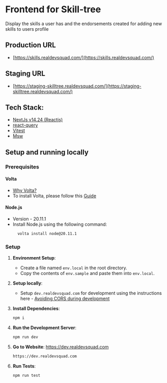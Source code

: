 # Frontend for Skill-tree 
Display the skills a user has and the endorsements created for adding new skills to users profile

## Production URL
- [https://skills.realdevsquad.com/](https://skills.realdevsquad.com/)

## Staging URL
- [https://staging-skilltree.realdevsquad.com/](https://staging-skilltree.realdevsquad.com/)

## Tech Stack:
- [NextJs v14.24 (Reactjs)](https://nextjs.org/)
- [react-query](https://tanstack.com/query/v3/)
- [Vitest](https://vitest.dev/)
- [Msw](https://mswjs.io/)

## Setup and running locally

### Prerequisites
#### Volta
- [Why Volta?](https://docs.volta.sh/guide/#why-volta)
- To install Volta, please follow this [Guide](https://docs.volta.sh/guide/getting-started)

#### Node.js
- Version - 20.11.1
- Install Node.js using the following command:
    ```sh
      volta install node@20.11.1
    ``` 

### Setup

1. **Environment Setup**:
   - Create a file named `env.local` in the root directory.
   - Copy the contents of `env.sample` and paste them into `env.local`.

2. **Setup locally**:
   - Setup `dev.realdevsquad.com` for development using the instructions here - [Avoiding CORS during development](https://github.com/Real-Dev-Squad/website-code-docs/tree/main/docs/dev/https-dev-url-cors)

3. **Install Dependencies**:
    ```sh
    npm i
    ```

4. **Run the Development Server**:
    ```sh
    npm run dev
    ```
5. **Go to Website**:
   https://dev.realdevsquad.com

   ```sh
   https://dev.realdevsquad.com
   ```
      
   
7. **Run Tests**:
    ```sh
    npm run test
    ```

